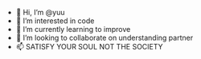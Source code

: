 - 👋 Hi, I’m @yuu
- 👀 I’m interested in code
- 🌱 I’m currently learning to improve
- 💞️ I’m looking to collaborate on understanding partner
- 📫 SATISFY YOUR SOUL NOT THE SOCIETY
